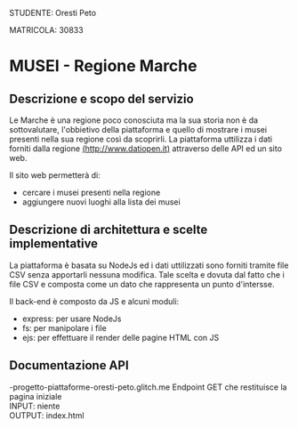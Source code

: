 STUDENTE: Oresti Peto

MATRICOLA: 30833

# MUSEI - Regione Marche

## Descrizione e scopo del servizio

Le Marche è una regione poco conosciuta ma la sua storia non è da sottovalutare, l'obbietivo della piattaforma e quello di mostrare i musei
presenti nella sua regione così da scoprirli.
La piattaforma uttilizza i dati forniti dalla regione [(http://www.datiopen.it)](http://www.datiopen.it) attraverso delle API ed un sito web.

Il sito web permetterà di:
- cercare i musei presenti nella regione
- aggiungere nuovi luoghi alla lista dei musei

## Descrizione di architettura e scelte implementative

La piattaforma è basata su NodeJs ed i dati uttilizzati sono forniti tramite file CSV senza apportarli nessuna modifica.
Tale scelta e dovuta dal fatto che i file CSV e composta come un dato che rappresenta un punto d'intersse.

Il back-end è composto da JS e alcuni moduli:
- express: per usare NodeJs
- fs: per manipolare i file
- ejs: per effettuare il render delle pagine HTML con JS

## Documentazione API

-progetto-piattaforme-oresti-peto.glitch.me 
  Endpoint GET che restituisce la pagina iniziale \
  INPUT: niente \
  OUTPUT: index.html

